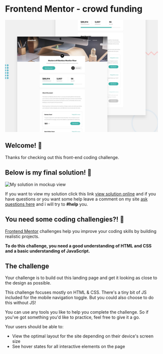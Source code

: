 # Frontend Mentor - crowd funding

![Design preview for the crowd funding coding challenge](/images/desktop-preview.jpg)

## Welcome! 👋

Thanks for checking out this front-end coding challenge.
## Below is my final solution! 👋
![My solution in mockup view](/images/mockuper.png)

If you want to view my solution click this link [view solution online](https://crowdfundingp.netlify.app/) and if you have questions or you want some help leave a comment on my site [ask questions here](https://masiko.pages.pages.dev)  and i will try to **#help** you.


## You need some coding challengies?! 👋
[Frontend Mentor](https://www.frontendmentor.io) challenges help you improve your coding skills by building realistic projects.
  



  
**To do this challenge, you need a good understanding of HTML and CSS and a basic understanding of JavaScript.**

## The challenge

Your challenge is to build out this landing page and get it looking as close to the design as possible.

This challenge focuses mostly on HTML & CSS. There's a tiny bit of JS included for the mobile navigation toggle. But you could also choose to do this without JS!

You can use any tools you like to help you complete the challenge. So if you've got something you'd like to practice, feel free to give it a go.

Your users should be able to:

- View the optimal layout for the site depending on their device's screen size
- See hover states for all interactive elements on the page
